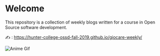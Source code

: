 # Welcome 

This repository is a collection of weekly blogs written for a course in Open Source software development.

✍ : https://hunter-college-ossd-fall-2019.github.io/giocare-weekly/

![Anime Gif](https://i.pinimg.com/originals/97/5d/a0/975da0e8a0a67cb65fa3bbbae10c05de.gif)
